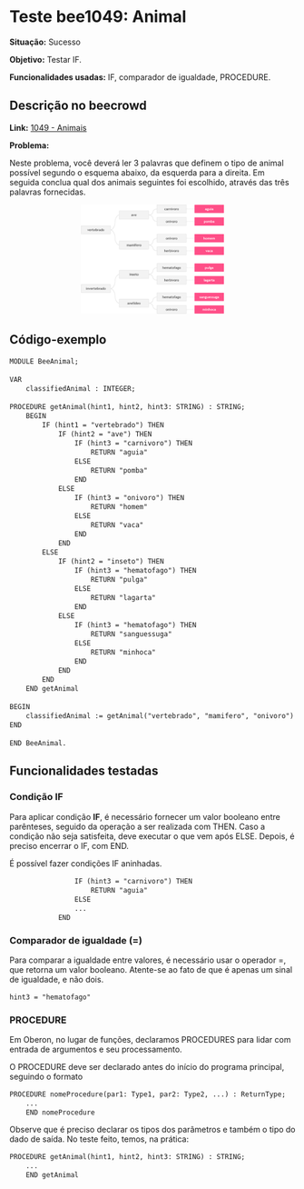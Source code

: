 # Teste bee1049: Animal
<b>Situação:</b> Sucesso

<b>Objetivo:</b> Testar IF.

<b>Funcionalidades usadas:</b> IF, comparador de igualdade, PROCEDURE.

## Descrição no beecrowd

<b>Link:</b> [1049 - Animais](https://www.beecrowd.com.br/judge/pt/problems/view/1049)

<b>Problema:</b> 

Neste problema, você deverá ler 3 palavras que definem o tipo de animal possível segundo o esquema abaixo, da esquerda para a direita.  Em seguida conclua qual dos animais seguintes foi escolhido, através das três palavras fornecidas. 

<p align="center"><img src="../imagens/bee_1049.jpg " alt="pseudocode_algorithm" style="width:50%;"/></p>

## Código-exemplo

```
MODULE BeeAnimal;

VAR
	classifiedAnimal : INTEGER;

PROCEDURE getAnimal(hint1, hint2, hint3: STRING) : STRING;
	BEGIN
	    IF (hint1 = "vertebrado") THEN
	        IF (hint2 = "ave") THEN
	        	IF (hint3 = "carnivoro") THEN
	        		RETURN "aguia"
	        	ELSE
	        		RETURN "pomba"
	        	END
	        ELSE
	        	IF (hint3 = "onivoro") THEN
	        		RETURN "homem"
	        	ELSE
	        		RETURN "vaca"
	        	END
	        END
	    ELSE
	        IF (hint2 = "inseto") THEN
	        	IF (hint3 = "hematofago") THEN
	        		RETURN "pulga"
	        	ELSE
	        		RETURN "lagarta"
	        	END
	        ELSE
	        	IF (hint3 = "hematofago") THEN
	        		RETURN "sanguessuga"
	        	ELSE
	        		RETURN "minhoca"
	        	END
	        END
	    END
	END getAnimal

BEGIN
	classifiedAnimal := getAnimal("vertebrado", "mamifero", "onivoro")
END

END BeeAnimal.
```

## Funcionalidades testadas
<a name="ifelse"></a>
### Condição IF

Para aplicar condição <b>IF</b>, é necessário fornecer um valor booleano entre parênteses, seguido da operação a ser realizada com THEN. Caso a condição não seja satisfeita, deve executar o que vem após ELSE. Depois, é preciso encerrar o IF, com END.

É possível fazer condições IF aninhadas.

```
	        	IF (hint3 = "carnivoro") THEN
	        		RETURN "aguia"
	        	ELSE
				...
			END
```

<a name="compigualdade"></a>
### Comparador de igualdade (=)

Para comparar a igualdade entre valores, é necessário usar o operador =, que retorna um valor booleano. Atente-se ao fato de que é apenas um sinal de igualdade, e não dois.

```
hint3 = "hematofago"
```

<a name="procedure"></a>
### PROCEDURE

Em Oberon, no lugar de funções, declaramos PROCEDURES para lidar com entrada de argumentos e seu processamento.

O PROCEDURE deve ser declarado antes do início do programa principal, seguindo o formato

```
PROCEDURE nomeProcedure(par1: Type1, par2: Type2, ...) : ReturnType;
	...
	END nomeProcedure

```

Observe que é preciso declarar os tipos dos parâmetros e também o tipo do dado de saída. No teste feito, temos, na prática:

```
PROCEDURE getAnimal(hint1, hint2, hint3: STRING) : STRING;
	...
	END getAnimal
```
